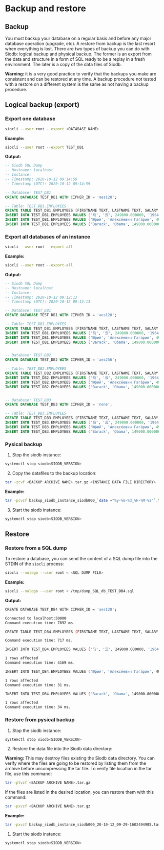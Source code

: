 # Backup and restore

## Backup

You must backup your database on a regular basis and before any major database operation (upgrade,
etc). A restore from backup is the last resort when everything is lost. There are two types of
backup you can do with Siodb: logical backup and physical backup. The former is an export from
the data and structure in a form of SQL ready to be a replay in a fresh environment. The later is
a copy of the data files of Siodb.

**Warning:** it is a very good practice to verify that the backups you make are consistent and can be
restored at any time. A backup procedure not tested with a restore on a different system is the same
as not having a backup procedure.

## Logical backup (export)

### Export one database

```bash
siocli --user root --export <DATABASE NAME>
```

**Example:**

```bash
siocli --user root --export TEST_DB1
```

**Output:**

```sql
-- Siodb SQL Dump
-- Hostname: localhost
-- Instance:
-- Timestamp: 2020-10-12 09:14:59
-- Timestamp (UTC): 2020-10-12 09:14:59

-- Database: TEST_DB1
CREATE DATABASE TEST_DB1 WITH CIPHER_ID = 'aes128';

-- Table: TEST_DB1.EMPLOYEES
CREATE TABLE TEST_DB1.EMPLOYEES (FIRSTNAME TEXT, LASTNAME TEXT, SALARY FLOAT, HIRE_DATE TIMESTAMP);
INSERT INTO TEST_DB1.EMPLOYEES VALUES ('马', '云', 249000.000000, '1964-09-10');
INSERT INTO TEST_DB1.EMPLOYEES VALUES ('Ю́рий', 'Алексе́евич Гага́рин', 49000.000000, '1934-03-09');
INSERT INTO TEST_DB1.EMPLOYEES VALUES ('Barack', 'Obama', 149000.000000, '1961-08-04');
```


### Export all databases of an instance

```bash
siocli --user root --export-all
```

**Example:**

```bash
siocli --user root --export-all
```

**Output:**

```sql
-- Siodb SQL Dump
-- Hostname: localhost
-- Instance:
-- Timestamp: 2020-10-12 09:12:13
-- Timestamp (UTC): 2020-10-12 09:12:13

-- Database: TEST_DB1
CREATE DATABASE TEST_DB1 WITH CIPHER_ID = 'aes128';

-- Table: TEST_DB1.EMPLOYEES
CREATE TABLE TEST_DB1.EMPLOYEES (FIRSTNAME TEXT, LASTNAME TEXT, SALARY FLOAT, HIRE_DATE TIMESTAMP);
INSERT INTO TEST_DB1.EMPLOYEES VALUES ('马', '云', 249000.000000, '1964-09-10');
INSERT INTO TEST_DB1.EMPLOYEES VALUES ('Ю́рий', 'Алексе́евич Гага́рин', 49000.000000, '1934-03-09');
INSERT INTO TEST_DB1.EMPLOYEES VALUES ('Barack', 'Obama', 149000.000000, '1961-08-04');


-- Database: TEST_DB2
CREATE DATABASE TEST_DB2 WITH CIPHER_ID = 'aes256';

-- Table: TEST_DB2.EMPLOYEES
CREATE TABLE TEST_DB2.EMPLOYEES (FIRSTNAME TEXT, LASTNAME TEXT, SALARY FLOAT, HIRE_DATE TIMESTAMP);
INSERT INTO TEST_DB2.EMPLOYEES VALUES ('马', '云', 249000.000000, '1964-09-10');
INSERT INTO TEST_DB2.EMPLOYEES VALUES ('Ю́рий', 'Алексе́евич Гага́рин', 49000.000000, '1934-03-09');
INSERT INTO TEST_DB2.EMPLOYEES VALUES ('Barack', 'Obama', 149000.000000, '1961-08-04');


-- Database: TEST_DB3
CREATE DATABASE TEST_DB3 WITH CIPHER_ID = 'none';

-- Table: TEST_DB3.EMPLOYEES
CREATE TABLE TEST_DB3.EMPLOYEES (FIRSTNAME TEXT, LASTNAME TEXT, SALARY FLOAT, HIRE_DATE TIMESTAMP);
INSERT INTO TEST_DB3.EMPLOYEES VALUES ('马', '云', 249000.000000, '1964-09-10');
INSERT INTO TEST_DB3.EMPLOYEES VALUES ('Ю́рий', 'Алексе́евич Гага́рин', 49000.000000, '1934-03-09');
INSERT INTO TEST_DB3.EMPLOYEES VALUES ('Barack', 'Obama', 149000.000000, '1961-08-04');
```

### Pysical backup

1. Stop the siodb instance:

```bash
systemctl stop siodb<SIODB_VERSION>
```

2. Copy the datafiles to the backup location:

```bash
tar -zcvf <BACKUP ARCHIVE NAME>.tar.gz <INSTANCE DATA FILE DIRECTORY>
```

**Example:**

```bash
tar -pcvzf backup_siodb_instance_siodb000_`date +"%y-%m-%d_%H-%M-%s"`.tar.gz /var/lib/siodb/siodb000/data
```

3. Start the siodb instance:

```bash
systemctl stop siodb<SIODB_VERSION>
```

## Restore

### Restore from a SQL dump

To restore a database, you can send the content of a SQL dump file into the STDIN of the `siocli` process:

```bash
siocli --nologo --user root < <SQL DUMP FILE>
```

**Example:**

```bash
siocli --nologo --user root < /tmp/dump_SQL_db_TEST_DB4.sql
```

**Output:**

```bash
CREATE DATABASE TEST_DB4 WITH CIPHER_ID = 'aes128';

Connected to localhost:50000
Command execution time: 7892 ms.

CREATE TABLE TEST_DB4.EMPLOYEES (FIRSTNAME TEXT, LASTNAME TEXT, SALARY FLOAT, HIRE_DATE TIMESTAMP);

Command execution time: 717 ms.

INSERT INTO TEST_DB4.EMPLOYEES VALUES ('马', '云', 249000.000000, '1964-09-10');

1 rows affected
Command execution time: 4169 ms.

INSERT INTO TEST_DB4.EMPLOYEES VALUES ('Ю́рий', 'Алексе́евич Гага́рин', 49000.000000, '1934-03-09');

1 rows affected
Command execution time: 31 ms.

INSERT INTO TEST_DB4.EMPLOYEES VALUES ('Barack', 'Obama', 149000.000000, '1961-08-04');

1 rows affected
Command execution time: 34 ms.
```

### Restore from pysical backup

1. Stop the siodb instance:

```bash
systemctl stop siodb<SIODB_VERSION>
```

2. Restore the data file into the Siodb data directory:

**Warning:** This may destroy files existing the Siodb data directory. You can verify where the files
are going to be restored by listing them from the archive before uncompressing the tar file. To
verify file location in the tar file, use this command:

```bash
tar -ptvzf <BACKUP ARCHIVE NAME>.tar.gz
```

If the files are listed in the desired location, you can restore them with this command:

```bash
tar -pxvzf <BACKUP ARCHIVE NAME>.tar.gz
```

**Example:**

```bash
tar -pxvzf backup_siodb_instance_siodb000_20-10-12_09-29-1602494985.tar.gz
```

1. Start the siodb instance:

```bash
systemctl stop siodb<SIODB_VERSION>
```
